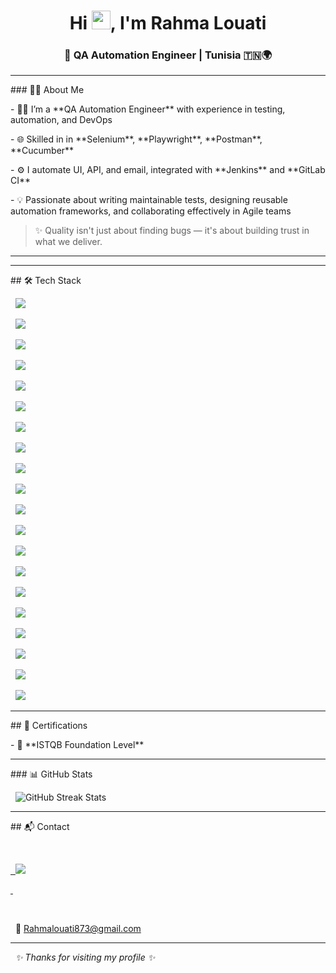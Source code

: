 <h1 align="center">Hi <img src="https://raw.githubusercontent.com/MartinHeinz/MartinHeinz/master/wave.gif" width="30px">, I'm Rahma Louati</h1>

<h3 align="center">🚀 QA Automation Engineer  | Tunisia 🇹🇳🌍</h3>







---



\### 💁‍♀️ About Me



\- 👩‍💻 I’m a \*\*QA Automation Engineer\*\* with experience in testing, automation, and DevOps

\- 🌐 Skilled in in \*\*Selenium\*\*, \*\*Playwright\*\*, \*\*Postman\*\*, \*\*Cucumber\*\*

\- ⚙️ I automate UI, API, and email, integrated with \*\*Jenkins\*\* and \*\*GitLab CI\*\*

\- 💡 Passionate about writing maintainable tests, designing reusable automation frameworks, and collaborating effectively in Agile teams



> ✨ Quality isn't just about finding bugs — it's about building trust in what we deliver.





---

---



\## 🛠️ Tech Stack 



<p align="center">

&nbsp; <img src="https://img.shields.io/badge/Testing-Playwright-informational?style=flat-square\&logo=playwright"/>

&nbsp; <img src="https://img.shields.io/badge/-Selenium-43B02A?style=flat-square\&logo=selenium"/>

&nbsp; <img src="https://img.shields.io/badge/-Cypress-17202C?style=flat-square\&logo=cypress"/>

&nbsp; <img src="https://img.shields.io/badge/-Postman-FF6C37?style=flat-square\&logo=postman"/>

&nbsp; <img src="https://img.shields.io/badge/-Robot\_Framework-000000?style=flat-square"/>

</p>



<p align="center">

&nbsp; <img src="https://img.shields.io/badge/Languages-Python-blue?style=flat-square\&logo=python"/>

&nbsp; <img src="https://img.shields.io/badge/-JavaScript-F7DF1E?style=flat-square\&logo=javascript\&logoColor=black"/>

&nbsp; <img src="https://img.shields.io/badge/-TypeScript-3178C6?style=flat-square\&logo=typescript"/>

&nbsp; <img src="https://img.shields.io/badge/-Java-007396?style=flat-square\&logo=java"/>

&nbsp; <img src="https://img.shields.io/badge/-SQL-4479A1?style=flat-square\&logo=mysql"/>

</p>



<p align="center">

&nbsp; <img src="https://img.shields.io/badge/Tools-Git-F05032?style=flat-square\&logo=git"/>

&nbsp; <img src="https://img.shields.io/badge/-GitHub-181717?style=flat-square\&logo=github"/>

&nbsp; <img src="https://img.shields.io/badge/-Azure\_DevOps-0078D7?style=flat-square\&logo=azuredevops"/>

&nbsp; <img src="https://img.shields.io/badge/-Jira-0052CC?style=flat-square\&logo=jira"/>

&nbsp; <img src="https://img.shields.io/badge/-Jenkins-D24939?style=flat-square\&logo=jenkins"/>

&nbsp; <img src="https://img.shields.io/badge/-VS\_Code-007ACC?style=flat-square\&logo=visualstudiocode"/>

</p>



<p align="center">

&nbsp; <img src="https://img.shields.io/badge/Methods-Agile-FCA121?style=flat-square"/>

&nbsp; <img src="https://img.shields.io/badge/-TDD-FF4081?style=flat-square"/>

&nbsp; <img src="https://img.shields.io/badge/-CI/CD-4CAF50?style=flat-square\&logo=gitlab"/>

&nbsp; <img src="https://img.shields.io/badge/-Page\_Object\_Model-607D8B?style=flat-square"/>

</p>



---



\## 📜 Certifications



\- 🏅 \*\*ISTQB Foundation Level\*\* 



---



\### 📊 GitHub Stats



<p align="center">

&nbsp; <img src="https://github-readme-streak-stats.herokuapp.com/?user=SalhiFayza\&theme=default" alt="GitHub Streak Stats"/>

</p>



---



\## 📬 Contact



<p align="center">

&nbsp; <a href="https://www.linkedin.com/in/rahma-louati/">

&nbsp;   <img src="https://img.shields.io/badge/LinkedIn-RahmaLouati-blue?style=flat\&logo=linkedin">

&nbsp; </a>

&nbsp; <br/>

&nbsp; 📩 <a href="mailto:Rahmalouati873@gmail.com">Rahmalouati873@gmail.com</a>

</p>



---



<p align="center">

&nbsp; <em> ✨ Thanks for visiting my profile ✨ </em>

</p>







